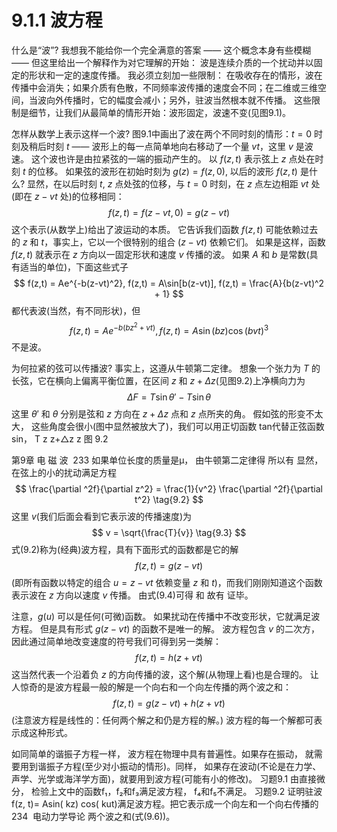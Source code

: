 # 9.1.1 波方程

什么是“波”?
我想我不能给你一个完全满意的答案 —— 这个概念本身有些模糊 —— 但这里给出一个解释作为对它理解的开始：
波是连续介质的一个扰动并以固定的形状和一定的速度传播。
我必须立刻加一些限制：
在吸收存在的情形，波在传播中会消失；如果介质有色散，不同频率波传播的速度会不同；在二维或三维空间，当波向外传播时，它的幅度会减小；另外，驻波当然根本就不传播。
这些限制是细节，让我们从最简单的情形开始：波形固定，波速不变(见图9.1)。

怎样从数学上表示这样一个波?
图9.1中画出了波在两个不同时刻的情形：$t=0$ 时刻及稍后时刻 $t$ —— 波形上的每一点简单地向右移动了一个量 $vt$，这里 $v$ 是波速。
这个波也许是由拉紧弦的一端的振动产生的。
以 $f(z, t)$ 表示弦上 $z$ 点处在时刻 $t$ 的位移。
如果弦的波形在初始时刻为 $g(z)=f(z, 0)$, 以后的波形 $f(z, t)$ 是什么?
显然，在以后时刻 $t$, $z$ 点处弦的位移，与 $t=0$ 时刻，在 $z$ 点左边相距 $vt$ 处(即在 $z-vt$ 处)的位移相同：
$$
  f(z,t) = f(z-vt,0) = g(z-vt)
  \tag{9.1}
$$
这个表示(从数学上)给出了波运动的本质。
它告诉我们函数 $f(z, t)$ 可能依赖过去的 $z$ 和 $t$，事实上，它以一个很特别的组合 $(z-vt)$ 依赖它们。
如果是这样，函数 $f(z, t)$ 就表示在 $z$ 方向以一固定形状和速度 $v$ 传播的波。
如果 $A$ 和 $b$ 是常数(具有适当的单位)，下面这些式子
$$
  f(z,t) = Ae^{-b(z-vt)^2}, f(z,t) = A\sin[b(z-vt)], f(z,t) = \frac{A}{b(z-vt)^2 + 1}
$$
都代表波(当然，有不同形状)，但
$$
  f(z,t) = Ae^{-b(bz^2+vt)}, f(z,t) = A\sin(bz)\cos(bvt)^3
$$
不是波。

为何拉紧的弦可以传播波?
事实上，这遵从牛顿第二定律。
想象一个张力为 $T$ 的长弦，它在横向上偏离平衡位置，在区间 $z$ 和 $z+\Delta z$(见图9.2)上净横向力为
$$
  \Delta F = T\sin\theta' - T\sin\theta
$$
这里 $\theta'$ 和 $\theta$ 分别是弦和 $z$ 方向在 $z+\Delta z$ 点和 $z$ 点所夹的角。
假如弦的形变不太大， 这些角度会很小(图中显然被放大了)，我们可以用正切函数 tan代替正弦函数 sin，
T
z
z+△z
z
图
9.2

第9章 电 磁 波  233
如果单位长度的质量是μ， 由牛顿第二定律得
所以有
显然，在弦上的小的扰动满足方程
$$
  \frac{\partial ^2f}{\partial z^2} = \frac{1}{v^2} \frac{\partial ^2f}{\partial t^2} 
  \tag{9.2}
$$
这里 $v$(我们后面会看到它表示波的传播速度)为
$$
  v = \sqrt{\frac{T}{v}}
  \tag{9.3}
$$
式(9.2)称为(经典)波方程，具有下面形式的函数都是它的解
$$
  f(z,t) = g(z-vt)
  \tag{9.4}
$$
(即所有函数以特定的组合 $u=z-vt$ 依赖变量 $z$ 和 $t$)，而我们刚刚知道这个函数表示波在 $z$ 方向以速度 $v$ 传播。
由式(9.4)可得
和
故有
证毕。

注意，$g(u)$ 可以是任何(可微)函数。
如果扰动在传播中不改变形状，它就满足波方程。
但是具有形式 $g(z-vt)$ 的函数不是唯一的解。
波方程包含 $v$ 的二次方，因此通过简单地改变速度的符号我们可得到另一类解：
$$
  f(z,t) = h(z + vt)
  \tag{9.5}
$$
这当然代表一个沿着负 $z$ 的方向传播的波，这个解(从物理上看)也是合理的。
让人惊奇的是波方程最一般的解是一个向右和一个向左传播的两个波之和：
$$
  f(z,t) = g(z-vt) +h(z + vt)  
  \tag{9.6}
$$
(注意波方程是线性的：任何两个解之和仍是方程的解。)
波方程的每一个解都可表示成这种形式。

如同简单的谐振子方程一样， 波方程在物理中具有普遍性。如果存在振动， 就需要用到谐振子方程(至少对小振动的情形)。同样， 如果存在波动(不论是在力学、声学、光学或海洋学方面)，就要用到波方程(可能有小的修改)。
习题9.1 由直接微分， 检验上文中的函数f₁，f₂和f₃满足波方程， f₄和f₅不满足。
习题9.2 证明驻波f(z, t)= Asin( kz) cos( kut)满足波方程。把它表示成一个向左和一个向右传播的
234  电动力学导论
两个波之和(式(9.6))。
